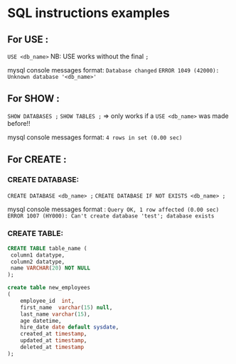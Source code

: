 # SQL instructions examples

## For USE :
`USE <db_name>`
NB: USE works without the final `;`

mysql console messages format:
`Database changed`
`ERROR 1049 (42000): Unknown database '<db_name>'`

## For SHOW :
`SHOW DATABASES ;`
`SHOW TABLES ;` => only works if a `USE <db_name>` was made before!!

mysql console messages format:
`4 rows in set (0.00 sec)`

## For CREATE :

### CREATE DATABASE:
`CREATE DATABASE <db_name> ;`
`CREATE DATABASE IF NOT EXISTS <db_name> ;`

mysql console messages format :
`Query OK, 1 row affected (0.00 sec)`
`ERROR 1007 (HY000): Can't create database 'test'; database exists`

### CREATE TABLE:
``` sql
CREATE TABLE table_name (
 column1 datatype,
 column2 datatype,
 name VARCHAR(20) NOT NULL
);
```

``` sql
create table new_employees
(
	employee_id  int,
	first_name  varchar(15) null,
	last_name varchar(15),
    age datetime,
	hire_date date default sysdate,
	created_at timestamp,
	updated_at timestamp,
	deleted_at timestamp
);
```
